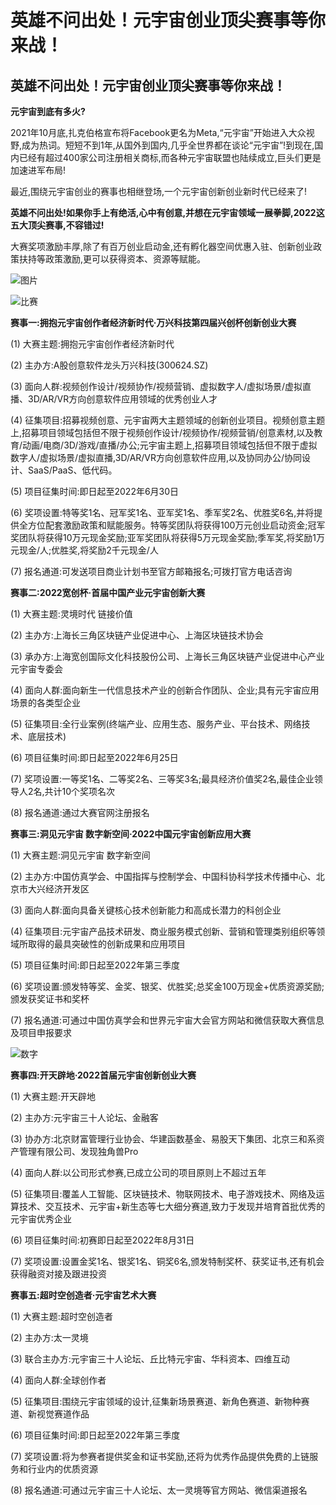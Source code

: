 # 英雄不问出处！元宇宙创业顶尖赛事等你来战！


## 英雄不问出处！元宇宙创业顶尖赛事等你来战！

**元宇宙到底有多火?**

2021年10月底,扎克伯格宣布将Facebook更名为Meta,“元宇宙”开始进入大众视野,成为热词。短短不到1年,从国外到国内,几乎全世界都在谈论“元宇宙”!到现在,国内已经有超过400家公司注册相关商标,而各种元宇宙联盟也陆续成立,巨头们更是加速进军布局!

最近,围绕元宇宙创业的赛事也相继登场,一个元宇宙创新创业新时代已经来了!

**英雄不问出处!如果你手上有绝活,心中有创意,并想在元宇宙领域一展拳脚,2022这五大顶尖赛事,不容错过!**

大赛奖项激励丰厚,除了有百万创业启动金,还有孵化器空间优惠入驻、创新创业政策扶持等政策激励,更可以获得资本、资源等赋能。

![图片](http://www.fx116.com.cn/uploads/allimg/220613/1HG64V7-0.png)

![比赛](http://www.fx116.com.cn/uploads/allimg/220613/1HG630Y-1.png)

**赛事一:拥抱元宇宙创作者经济新时代·万兴科技第四届兴创杯创新创业大赛**

(1) 大赛主题:拥抱元宇宙创作者经济新时代

(2) 主办方:A股创意软件龙头万兴科技(300624.SZ)

(3) 面向人群:视频创作设计/视频协作/视频营销、虚拟数字人/虚拟场景/虚拟直播、3D/AR/VR方向创意软件应用领域的优秀创业人才

(4) 征集项目:招募视频创意、元宇宙两大主题领域的创新创业项目。视频创意主题上,招募项目领域包括但不限于视频创作设计/视频协作/视频营销/创意素材,以及教育/动画/电商/3D/游戏/直播/办公;元宇宙主题上,招募项目领域包括但不限于虚拟数字人/虚拟场景/虚拟直播,3D/AR/VR方向创意软件应用,以及协同办公/协同设计、SaaS/PaaS、低代码。

(5) 项目征集时间:即日起至2022年6月30日

(6) 奖项设置:特等奖1名、冠军奖1名、亚军奖1名、季军奖2名、优胜奖6名,并将提供全方位配套激励政策和赋能服务。特等奖团队将获得100万元创业启动资金;冠军奖团队将获得10万元现金奖励;亚军奖团队将获得5万元现金奖励;季军奖,将奖励1万元现金/人;优胜奖,将奖励2千元现金/人

(7) 报名通道:可发送项目商业计划书至官方邮箱报名;可拨打官方电话咨询

**赛事二:2022宽创杯·首届中国产业元宇宙创新大赛**

(1) 大赛主题:灵境时代 链接价值

(2) 主办方:上海长三角区块链产业促进中心、上海区块链技术协会

(3) 承办方:上海宽创国际文化科技股份公司、上海长三角区块链产业促进中心产业元宇宙专委会

(4) 面向人群:面向新生一代信息技术产业的创新合作团队、企业;具有元宇宙应用场景的各类型企业

(5) 征集项目:全行业案例(终端产业、应用生态、服务产业、平台技术、网络技术、底层技术)

(6) 项目征集时间:即日起至2022年6月25日

(7) 奖项设置:一等奖1名、二等奖2名、三等奖3名;最具经济价值奖2名,最佳企业领 导人2名,共计10个奖项名次

(8) 报名通道:通过大赛官网注册报名

**赛事三:洞见元宇宙 数字新空间·2022中国元宇宙创新应用大赛**

(1) 大赛主题:洞见元宇宙 数字新空间

(2) 主办方:中国仿真学会、中国指挥与控制学会、中国科协科学技术传播中心、北京市大兴经济开发区

(3) 面向人群:面向具备关键核心技术创新能力和高成长潜力的科创企业

(4) 征集项目:元宇宙产品技术研发、商业服务模式创新、营销和管理类别组织等领域所取得的最具突破性的创新成果和应用项目

(5) 项目征集时间:即日起至2022年第三季度

(6) 奖项设置:颁发特等奖、金奖、银奖、优胜奖;总奖金100万现金+优质资源奖励;颁发获奖证书和奖杯

(7) 报名通道:可通过中国仿真学会和世界元宇宙大会官方网站和微信获取大赛信息及项目申报要求

![数字](http://www.fx116.com.cn/uploads/allimg/220613/1HG63Z1-4.png)

**赛事四:开天辟地·2022首届元宇宙创新创业大赛**

(1) 大赛主题:开天辟地

(2) 主办方:元宇宙三十人论坛、金融客

(3) 协办方:北京财富管理行业协会、华建函数基金、易股天下集团、北京三和系资产管理有限公司、发现独角兽Pro

(4) 面向人群:以公司形式参赛,已成立公司的项目原则上不超过五年

(5) 征集项目:覆盖人工智能、区块链技术、物联网技术、电子游戏技术、网络及运算技术、交互技术、元宇宙+新生态等七大细分赛道,致力于发现并培育首批优秀的元宇宙优秀企业

(6) 项目征集时间:初赛即日起至2022年8月31日

(7) 奖项设置:设置金奖1名、银奖1名、铜奖6名,颁发特制奖杯、获奖证书,还有机会获得融资对接及跟进投资

**赛事五:超时空创造者·元宇宙艺术大赛**

(1) 大赛主题:超时空创造者

(2) 主办方:太一灵境

(3) 联合主办方:元宇宙三十人论坛、丘比特元宇宙、华科资本、四维互动

(4) 面向人群:全球创作者

(5) 征集项目:围绕元宇宙领域的设计,征集新场景赛道、新角色赛道、新物种赛道、新视觉赛道作品

(6) 项目征集时间:即日起至2022年第三季度

(7) 奖项设置:将为参赛者提供奖金和证书奖励,还将为优秀作品提供免费的上链服务和行业内的优质资源

(8) 报名通道:可通过元宇宙三十人论坛、太一灵境等官方网站、微信渠道报名




